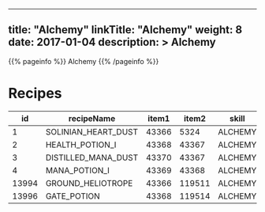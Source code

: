 
---
title: "Alchemy"
linkTitle: "Alchemy"
weight: 8
date: 2017-01-04
description: >
 Alchemy
---

{{% pageinfo %}}
Alchemy
{{% /pageinfo %}}

# Recipes

| id    | recipeName          | item1 | item2  | skill   | minSkill | nearForge | classId | outputItem | item1name           | item2name            | classname           |        | 
|-------|---------------------|-------|--------|---------|----------|-----------|---------|------------|---------------------|----------------------|---------------------|--------| 
| 1     | SOLINIAN_HEART_DUST | 43366 | 5324   | ALCHEMY | 0        | FALSE     | 8       | 43367      | Mortar_and_Pestle   | Solinian_Heart       | Solinian_Heart_Dust | SHAMAN | 
| 2     | HEALTH_POTION_I     | 43368 | 43367  | ALCHEMY | 30       | FALSE     | 8       | 16083      | Empty_Bottle        | Solinian_Heart_Dust  | Health_Potion_I     | SHAMAN | 
| 3     | DISTILLED_MANA_DUST | 43370 | 43367  | ALCHEMY | 50       | FALSE     | 8       | 43369      | Distilled_Mana      | Solinian_Heart_Dust  | Distilled_Mana_Dust | SHAMAN | 
| 4     | MANA_POTION_I       | 43369 | 43368  | ALCHEMY | 55       | FALSE     | 8       | 5336       | Distilled_Mana_Dust | Empty_Bottle         | Mana_Potion_I       | SHAMAN | 
| 13994 | GROUND_HELIOTROPE   | 43366 | 119511 | ALCHEMY | 0        | FALSE     | 8       | 119513     | Mortar_and_Pestle   | Heliotrope           | Ground_Heliotrope   | SHAMAN | 
| 13996 | GATE_POTION         | 43368 | 119514 | ALCHEMY | 150      | FALSE     | 8       | 119512     | Empty_Bottle        | Condensed_Heliotrope | Gate_Potion         | SHAMAN | 



